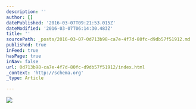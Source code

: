 ```yaml
---
description: ''
author: []
datePublished: '2016-03-07T09:21:53.015Z'
dateModified: '2016-03-07T06:14:30.483Z'
title: ''
sourcePath: _posts/2016-03-07-0d713b98-ca7e-4f7d-80fc-d9db57f51912.md
published: true
inFeed: true
hasPage: true
inNav: false
url: 0d713b98-ca7e-4f7d-80fc-d9db57f51912/index.html
_context: 'http://schema.org'
_type: Article

---
```

![](https://the-grid-user-content.s3-us-west-2.amazonaws.com/8be765bd-880a-4d4b-bfec-7004b9bfcfaa.png)